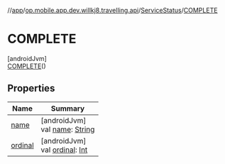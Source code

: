 //[app](../../../../index.md)/[op.mobile.app.dev.willkj8.travelling.api](../../index.md)/[ServiceStatus](../index.md)/[COMPLETE](index.md)

# COMPLETE

[androidJvm]\
[COMPLETE](index.md)()

## Properties

| Name | Summary |
|---|---|
| [name](../../../op.mobile.app.dev.willkj8.travelling.helpers.settings/-u-i-mode/-l-i-g-h-t/index.md#-372974862%2FProperties%2F-912451524) | [androidJvm]<br>val [name](../../../op.mobile.app.dev.willkj8.travelling.helpers.settings/-u-i-mode/-l-i-g-h-t/index.md#-372974862%2FProperties%2F-912451524): [String](https://kotlinlang.org/api/latest/jvm/stdlib/kotlin/-string/index.html) |
| [ordinal](../../../op.mobile.app.dev.willkj8.travelling.helpers.settings/-u-i-mode/-l-i-g-h-t/index.md#-739389684%2FProperties%2F-912451524) | [androidJvm]<br>val [ordinal](../../../op.mobile.app.dev.willkj8.travelling.helpers.settings/-u-i-mode/-l-i-g-h-t/index.md#-739389684%2FProperties%2F-912451524): [Int](https://kotlinlang.org/api/latest/jvm/stdlib/kotlin/-int/index.html) |
